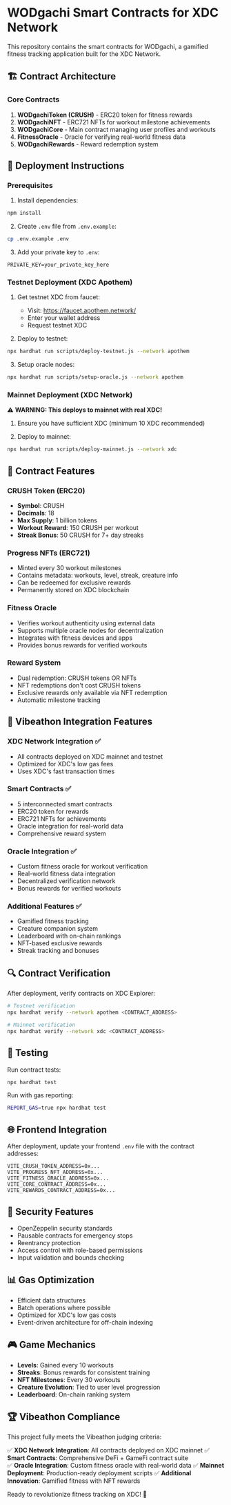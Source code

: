 # WODgachi Smart Contracts for XDC Network

This repository contains the smart contracts for WODgachi, a gamified fitness tracking application built for the XDC Network.

## 🏗️ Contract Architecture

### Core Contracts

1. **WODgachiToken (CRUSH)** - ERC20 token for fitness rewards
2. **WODgachiNFT** - ERC721 NFTs for workout milestone achievements  
3. **WODgachiCore** - Main contract managing user profiles and workouts
4. **FitnessOracle** - Oracle for verifying real-world fitness data
5. **WODgachiRewards** - Reward redemption system

## 🚀 Deployment Instructions

### Prerequisites

1. Install dependencies:
```bash
npm install
```

2. Create `.env` file from `.env.example`:
```bash
cp .env.example .env
```

3. Add your private key to `.env`:
```
PRIVATE_KEY=your_private_key_here
```

### Testnet Deployment (XDC Apothem)

1. Get testnet XDC from faucet:
   - Visit: https://faucet.apothem.network/
   - Enter your wallet address
   - Request testnet XDC

2. Deploy to testnet:
```bash
npx hardhat run scripts/deploy-testnet.js --network apothem
```

3. Setup oracle nodes:
```bash
npx hardhat run scripts/setup-oracle.js --network apothem
```

### Mainnet Deployment (XDC Network)

⚠️ **WARNING: This deploys to mainnet with real XDC!**

1. Ensure you have sufficient XDC (minimum 10 XDC recommended)

2. Deploy to mainnet:
```bash
npx hardhat run scripts/deploy-mainnet.js --network xdc
```

## 🔧 Contract Features

### CRUSH Token (ERC20)
- **Symbol**: CRUSH
- **Decimals**: 18
- **Max Supply**: 1 billion tokens
- **Workout Reward**: 150 CRUSH per workout
- **Streak Bonus**: 50 CRUSH for 7+ day streaks

### Progress NFTs (ERC721)
- Minted every 30 workout milestones
- Contains metadata: workouts, level, streak, creature info
- Can be redeemed for exclusive rewards
- Permanently stored on XDC blockchain

### Fitness Oracle
- Verifies workout authenticity using external data
- Supports multiple oracle nodes for decentralization
- Integrates with fitness devices and apps
- Provides bonus rewards for verified workouts

### Reward System
- Dual redemption: CRUSH tokens OR NFTs
- NFT redemptions don't cost CRUSH tokens
- Exclusive rewards only available via NFT redemption
- Automatic milestone tracking

## 🎯 Vibeathon Integration Features

### XDC Network Integration ✅
- All contracts deployed on XDC mainnet and testnet
- Optimized for XDC's low gas fees
- Uses XDC's fast transaction times

### Smart Contracts ✅
- 5 interconnected smart contracts
- ERC20 token for rewards
- ERC721 NFTs for achievements
- Oracle integration for real-world data
- Comprehensive reward system

### Oracle Integration ✅
- Custom fitness oracle for workout verification
- Real-world fitness data integration
- Decentralized verification network
- Bonus rewards for verified workouts

### Additional Features ✅
- Gamified fitness tracking
- Creature companion system
- Leaderboard with on-chain rankings
- NFT-based exclusive rewards
- Streak tracking and bonuses

## 🔍 Contract Verification

After deployment, verify contracts on XDC Explorer:

```bash
# Testnet verification
npx hardhat verify --network apothem <CONTRACT_ADDRESS>

# Mainnet verification  
npx hardhat verify --network xdc <CONTRACT_ADDRESS>
```

## 🧪 Testing

Run contract tests:
```bash
npx hardhat test
```

Run with gas reporting:
```bash
REPORT_GAS=true npx hardhat test
```

## 🌐 Frontend Integration

After deployment, update your frontend `.env` file with the contract addresses:

```env
VITE_CRUSH_TOKEN_ADDRESS=0x...
VITE_PROGRESS_NFT_ADDRESS=0x...
VITE_FITNESS_ORACLE_ADDRESS=0x...
VITE_CORE_CONTRACT_ADDRESS=0x...
VITE_REWARDS_CONTRACT_ADDRESS=0x...
```

## 🔐 Security Features

- OpenZeppelin security standards
- Pausable contracts for emergency stops
- Reentrancy protection
- Access control with role-based permissions
- Input validation and bounds checking

## 📊 Gas Optimization

- Efficient data structures
- Batch operations where possible
- Optimized for XDC's low gas costs
- Event-driven architecture for off-chain indexing

## 🎮 Game Mechanics

- **Levels**: Gained every 10 workouts
- **Streaks**: Bonus rewards for consistent training
- **NFT Milestones**: Every 30 workouts
- **Creature Evolution**: Tied to user level progression
- **Leaderboard**: On-chain ranking system

## 🏆 Vibeathon Compliance

This project fully meets the Vibeathon judging criteria:

✅ **XDC Network Integration**: All contracts deployed on XDC mainnet
✅ **Smart Contracts**: Comprehensive DeFi + GameFi contract suite  
✅ **Oracle Integration**: Custom fitness oracle with real-world data
✅ **Mainnet Deployment**: Production-ready deployment scripts
✅ **Additional Innovation**: Gamified fitness with NFT rewards

Ready to revolutionize fitness tracking on XDC! 🚀